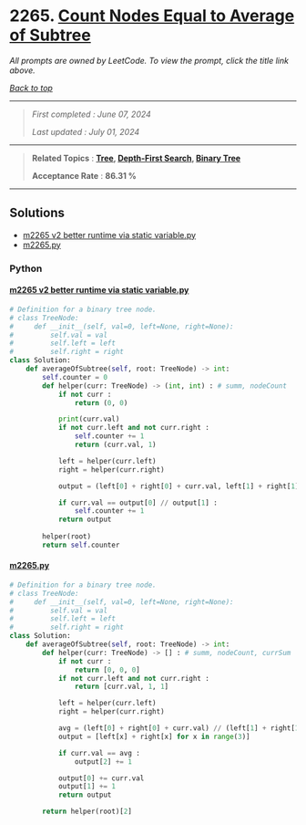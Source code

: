 # 2265. [Count Nodes Equal to Average of Subtree](<https://leetcode.com/problems/count-nodes-equal-to-average-of-subtree>)

*All prompts are owned by LeetCode. To view the prompt, click the title link above.*

*[Back to top](<../README.md>)*

------

> *First completed : June 07, 2024*
>
> *Last updated : July 01, 2024*


------

> **Related Topics** : **[Tree](<by_topic/Tree.md>), [Depth-First Search](<by_topic/Depth-First Search.md>), [Binary Tree](<by_topic/Binary Tree.md>)**
>
> **Acceptance Rate** : **86.31 %**


------

## Solutions

- [m2265 v2 better runtime via static variable.py](<../my-submissions/m2265 v2 better runtime via static variable.py>)
- [m2265.py](<../my-submissions/m2265.py>)
### Python
#### [m2265 v2 better runtime via static variable.py](<../my-submissions/m2265 v2 better runtime via static variable.py>)
```Python
# Definition for a binary tree node.
# class TreeNode:
#     def __init__(self, val=0, left=None, right=None):
#         self.val = val
#         self.left = left
#         self.right = right
class Solution:
    def averageOfSubtree(self, root: TreeNode) -> int:
        self.counter = 0
        def helper(curr: TreeNode) -> (int, int) : # summ, nodeCount
            if not curr :
                return (0, 0)

            print(curr.val)
            if not curr.left and not curr.right :
                self.counter += 1
                return (curr.val, 1)

            left = helper(curr.left)
            right = helper(curr.right)

            output = (left[0] + right[0] + curr.val, left[1] + right[1] + 1)

            if curr.val == output[0] // output[1] :
                self.counter += 1
            return output
        
        helper(root)
        return self.counter
```

#### [m2265.py](<../my-submissions/m2265.py>)
```Python
# Definition for a binary tree node.
# class TreeNode:
#     def __init__(self, val=0, left=None, right=None):
#         self.val = val
#         self.left = left
#         self.right = right
class Solution:
    def averageOfSubtree(self, root: TreeNode) -> int:
        def helper(curr: TreeNode) -> [] : # summ, nodeCount, currSum
            if not curr :
                return [0, 0, 0]
            if not curr.left and not curr.right :
                return [curr.val, 1, 1]

            left = helper(curr.left)
            right = helper(curr.right)

            avg = (left[0] + right[0] + curr.val) // (left[1] + right[1] + 1)
            output = [left[x] + right[x] for x in range(3)]

            if curr.val == avg :
                output[2] += 1

            output[0] += curr.val
            output[1] += 1
            return output

        return helper(root)[2]
```

